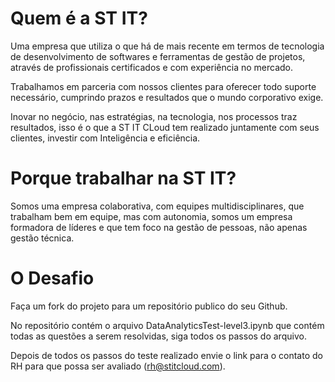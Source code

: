 # Quem é a ST IT?

Uma empresa que utiliza o que há de mais recente em termos de tecnologia de desenvolvimento de softwares e ferramentas de gestão de projetos, através de profissionais certificados e com experiência no mercado.

Trabalhamos em parceria com nossos clientes para oferecer todo suporte necessário, cumprindo prazos e resultados que o mundo corporativo exige.

Inovar no negócio, nas estratégias, na tecnologia, nos processos traz resultados, isso é o que a ST IT CLoud tem realizado juntamente com seus clientes, investir com Inteligência e eficiência.

# Porque trabalhar na ST IT?

Somos uma empresa colaborativa, com equipes multidisciplinares, que trabalham bem em equipe, mas com autonomia, somos um empresa formadora de líderes e que tem foco na gestão de pessoas, não apenas gestão técnica.


# O Desafio

Faça um fork do projeto para um repositório publico do seu Github.

No repositório contém o arquivo DataAnalyticsTest-level3.ipynb que contém todas as questões a serem resolvidas, siga todos os passos do arquivo.

Depois de todos os passos do teste realizado envie o link para o contato do RH para que possa ser avaliado (rh@stitcloud.com).



